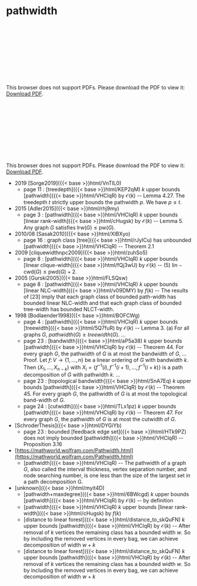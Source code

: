 # pathwidth




<object data="../local_VHClqR.pdf" type="application/pdf" width="100%" height="480px"><embed src="../local_VHClqR.pdf"><p>This browser does not support PDFs. Please download the PDF to view it: <a href="../local_VHClqR.pdf">Download PDF</a>.</p></embed></object>


<object data="../inclusions_VHClqR.pdf" type="application/pdf" width="100%" height="480px"><embed src="../inclusions_VHClqR.pdf"><p>This browser does not support PDFs. Please download the PDF to view it: <a href="../inclusions_VHClqR.pdf">Download PDF</a>.</p></embed></object>

* 2019 [Sorge2019]({{< base >}}html/VnTIL0)
    * page 11 : [treedepth]({{< base >}}html/KEP2qM) $k$ upper bounds [pathwidth]({{< base >}}html/VHClqR) by $\mathcal O(k)$ -- Lemma 4.27. The treedepth $t$ strictly upper bounds the pathwidth $p$. We have $p \le t$.
* 2015 [Adler2015]({{< base >}}html/rhj9my)
    * page 3 : [pathwidth]({{< base >}}html/VHClqR) $k$ upper bounds [linear rank-width]({{< base >}}html/cHugsk) by $\mathcal O(k)$ -- Lemma 5. Any graph $G$ satisfies $\mathrm{lrw}(G) \le \mathrm{pw}(G)$.
* 2010/08 [Sasak2010]({{< base >}}html/XlBXyo)
    * page 16 : graph class [tree]({{< base >}}html/rJyICu) has unbounded [pathwidth]({{< base >}}html/VHClqR) -- Theorem 2.1
* 2009 [cliquewidthnpc2009]({{< base >}}html/zuhSo5)
    * page 8 : [pathwidth]({{< base >}}html/VHClqR) $k$ upper bounds [linear clique-width]({{< base >}}html/fQj3wU) by $\mathcal O(k)$ -- (5) $\mathrm{lin-cwd}(G) \le \mathrm{pwd}(G)+2$.
* 2005 [Gurski2005]({{< base >}}html/FLSQsw)
    * page 8 : [pathwidth]({{< base >}}html/VHClqR) $k$ upper bounds [linear NLC-width]({{< base >}}html/v09DMY) by $f(k)$ -- The results of [23] imply that each graph class of bounded path-width has bounded linear NLC-width and that each graph class of bounded tree-width has bounded NLCT-width.
* 1998 [Bodlaender1998]({{< base >}}html/BOFCWg)
    * page 4 : [pathwidth]({{< base >}}html/VHClqR) $k$ upper bounds [treewidth]({{< base >}}html/5Q7fuR) by $\mathcal O(k)$ -- Lemma 3. (a) For all graphs $G$, $pathwidth(G) \ge treewidth(G)$. ...
    * page 23 : [bandwidth]({{< base >}}html/aP5a38) $k$ upper bounds [pathwidth]({{< base >}}html/VHClqR) by $\mathcal O(k)$ -- Theorem 44. For every graph $G$, the pathwidth of $G$ is at most the bandwidth of $G$, ... Proof. Let $f \colon V\to \{1,\dots,n\}$ be a linear ordering of $G$ with bandwidth $k$. Then $(X_1,\dots,X_{n-k})$ with $X_i=\{f^{-1}(i), f^{-1}(i+1), \dots, f^{-1}(i+k)\}$ is a path decomposition of $G$ with pathwidth $k$. ...
    * page 23 : [topological bandwidth]({{< base >}}html/SnA7Eq) $k$ upper bounds [pathwidth]({{< base >}}html/VHClqR) by $\mathcal O(k)$ -- Theorem 45. For every graph $G$, the pathwidth of $G$ is at most the topological band-width of $G$.
    * page 24 : [cutwidth]({{< base >}}html/TLx1pz) $k$ upper bounds [pathwidth]({{< base >}}html/VHClqR) by $\mathcal O(k)$ -- Theorem 47. For every graph $G$, the pathwidth of $G$ is at most the cutwidth of $G$.
*  [SchroderThesis]({{< base >}}html/DYGiYb)
    * page 23 : bounded [feedback edge set]({{< base >}}html/HTk9PZ) does not imply bounded [pathwidth]({{< base >}}html/VHClqR) -- Proposition 3.16
*  [https://mathworld.wolfram.com/Pathwidth.html](https://mathworld.wolfram.com/Pathwidth.html)
    * [pathwidth]({{< base >}}html/VHClqR) -- The pathwidth of a graph $G$, also called the interval thickness, vertex separation number, and node searching number, is one less than the size of the largest set in a path decomposition G.
*  [unknown]({{< base >}}html/myit4D)
    * [pathwidth+maxdegree]({{< base >}}html/6BWcgd) $k$ upper bounds [pathwidth]({{< base >}}html/VHClqR) by $\mathcal O(k)$ -- by definition
    * [pathwidth]({{< base >}}html/VHClqR) $k$ upper bounds [linear rank-width]({{< base >}}html/cHugsk) by $f(k)$
    * [distance to linear forest]({{< base >}}html/distance_to_skQuFN) $k$ upper bounds [pathwidth]({{< base >}}html/VHClqR) by $\mathcal O(k)$ -- After removal of $k$ vertices the remaining class has a bounded width $w$. So by including the removed vertices in every bag, we can achieve decomposition of width $w+k$
    * [distance to linear forest]({{< base >}}html/distance_to_skQuFN) $k$ upper bounds [pathwidth]({{< base >}}html/VHClqR) by $\mathcal O(k)$ -- After removal of $k$ vertices the remaining class has a bounded width $w$. So by including the removed vertices in every bag, we can achieve decomposition of width $w+k$